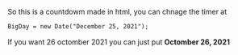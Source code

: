 So this is a countdowm made in html, you can chnage the timer at 
```html
BigDay = new Date("December 25, 2021");
```
If you want 26 octomber 2021 you can just put **Octomber 26, 2021**